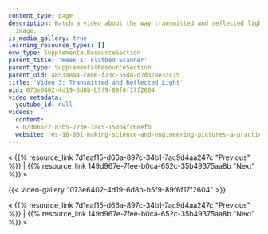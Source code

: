 ```yaml
---
content_type: page
description: Watch a video about the way transmitted and reflected light alter an
  image.
is_media_gallery: true
learning_resource_types: []
ocw_type: SupplementalResourceSection
parent_title: 'Week 1: Flatbed Scanner'
parent_type: SupplementalResourceSection
parent_uid: a853a8a4-ce86-f23c-55d8-d7d328e32c15
title: 'Video 3: Transmitted and Reflected Light'
uid: 073e6402-4d19-6d8b-b5f9-89f6f17f2604
video_metadata:
  youtube_id: null
videos:
  content:
  - 02366522-83b5-723e-3a45-150b4fc08efb
  website: res-10-001-making-science-and-engineering-pictures-a-practical-guide-to-presenting-your-work-spring-2016
---
```


« {{% resource_link 7d1eaf15-d66a-897c-34b1-7ac9d4aa247c "Previous" %}} | {{% resource_link 149d967e-7fee-b0ca-652c-35b49375aa8b "Next" %}} »

{{< video-gallery "073e6402-4d19-6d8b-b5f9-89f6f17f2604" >}}


« {{% resource_link 7d1eaf15-d66a-897c-34b1-7ac9d4aa247c "Previous" %}} | {{% resource_link 149d967e-7fee-b0ca-652c-35b49375aa8b "Next" %}} »